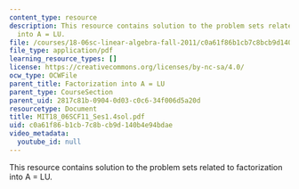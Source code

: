 ```yaml
---
content_type: resource
description: This resource contains solution to the problem sets related to factorization
  into A = LU.
file: /courses/18-06sc-linear-algebra-fall-2011/c0a61f86b1cb7c8bcb9d140b4e94bdae_MIT18_06SCF11_Ses1.4sol.pdf
file_type: application/pdf
learning_resource_types: []
license: https://creativecommons.org/licenses/by-nc-sa/4.0/
ocw_type: OCWFile
parent_title: Factorization into A = LU
parent_type: CourseSection
parent_uid: 2817c81b-0904-0d03-c0c6-34f006d5a20d
resourcetype: Document
title: MIT18_06SCF11_Ses1.4sol.pdf
uid: c0a61f86-b1cb-7c8b-cb9d-140b4e94bdae
video_metadata:
  youtube_id: null
---
```

This resource contains solution to the problem sets related to factorization into A = LU.
